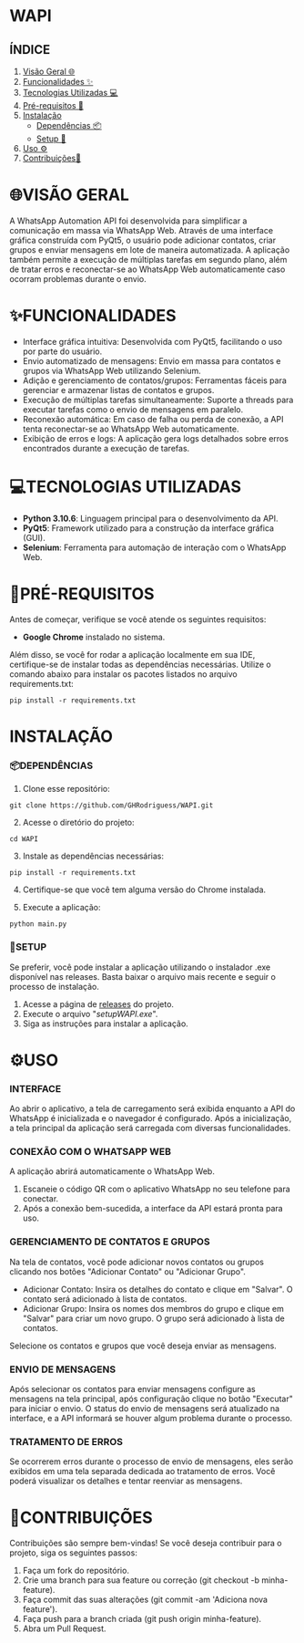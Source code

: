 # WAPI

## ÍNDICE 

1. [Visão Geral 🌐](#visão-geral)
2. [Funcionalidades ✨](#funcionalidades)
3. [Tecnologias Utilizadas 💻](#tecnologias-utilizadas)
4. [Pré-requisitos 📝](#pré-requisitos)
5. [Instalação](#instalação) 
   * [Dependências 📦](#dependências)
   * [Setup 🔧](#setup)
6. [Uso ⚙️](#uso) 
7. [Contribuições🤝](#contribuições)

# 🌐VISÃO GERAL
A WhatsApp Automation API foi desenvolvida para simplificar a comunicação em massa via WhatsApp Web. Através de uma interface gráfica construída com PyQt5, o usuário pode adicionar contatos, criar grupos e enviar mensagens em lote de maneira automatizada. A aplicação também permite a execução de múltiplas tarefas em segundo plano, além de tratar erros e reconectar-se ao WhatsApp Web automaticamente caso ocorram problemas durante o envio.

# ✨FUNCIONALIDADES
* Interface gráfica intuitiva: Desenvolvida com PyQt5, facilitando o uso por parte do usuário.
* Envio automatizado de mensagens: Envio em massa para contatos e grupos via WhatsApp Web utilizando Selenium.
* Adição e gerenciamento de contatos/grupos: Ferramentas fáceis para gerenciar e armazenar listas de contatos e grupos.
* Execução de múltiplas tarefas simultaneamente: Suporte a threads para executar tarefas como o envio de mensagens em paralelo.
* Reconexão automática: Em caso de falha ou perda de conexão, a API tenta reconectar-se ao WhatsApp Web automaticamente.
* Exibição de erros e logs: A aplicação gera logs detalhados sobre erros encontrados durante a execução de tarefas.

# 💻TECNOLOGIAS UTILIZADAS
* **Python 3.10.6**: Linguagem principal para o desenvolvimento da API.
* **PyQt5**: Framework utilizado para a construção da interface gráfica (GUI).
* **Selenium**: Ferramenta para automação de interação com o WhatsApp Web.

# 📝PRÉ-REQUISITOS
Antes de começar, verifique se você atende os seguintes requisitos:

* **Google Chrome** instalado no sistema.

Além disso, se você for rodar a aplicação localmente em sua IDE, certifique-se de instalar todas as dependências necessárias. Utilize o comando abaixo para instalar os pacotes listados no arquivo requirements.txt:

```pip install -r requirements.txt```

# INSTALAÇÃO

### 📦DEPENDÊNCIAS
1. Clone esse repositório:

```git clone https://github.com/GHRodriguess/WAPI.git```

2. Acesse o diretório do projeto:

```cd WAPI```

3. Instale as dependências necessárias:

```pip install -r requirements.txt```

4. Certifique-se que você tem alguma versão do Chrome instalada.

5. Execute a aplicação:

```python main.py ```

### 🔧SETUP
Se preferir, você pode instalar a aplicação utilizando o instalador .exe disponível nas releases. Basta baixar o arquivo mais recente e seguir o processo de instalação.

1. Acesse a página de [releases](https://github.com/GHRodriguess/WAPI/releases/latest) do projeto.
2. Execute o arquivo "*setupWAPI.exe*".
3. Siga as instruções para instalar a aplicação. 

# ⚙️USO

### INTERFACE
Ao abrir o aplicativo, a tela de carregamento será exibida enquanto a API do WhatsApp é inicializada e o navegador é configurado. Após a inicialização, a tela principal da aplicação será carregada com diversas funcionalidades.

### CONEXÃO COM O WHATSAPP WEB
A aplicação abrirá automaticamente o WhatsApp Web.
1. Escaneie o código QR com o aplicativo WhatsApp no seu telefone para conectar.
2. Após a conexão bem-sucedida, a interface da API estará pronta para uso.

### GERENCIAMENTO DE CONTATOS E GRUPOS
Na tela de contatos, você pode adicionar novos contatos ou grupos clicando nos botões "Adicionar Contato" ou "Adicionar Grupo".

* Adicionar Contato: Insira os detalhes do contato e clique em "Salvar". O contato será adicionado à lista de contatos.
* Adicionar Grupo: Insira os nomes dos membros do grupo e clique em "Salvar" para criar um novo grupo. O grupo será adicionado à lista de contatos.

Selecione os contatos e grupos que você deseja enviar as mensagens.

### ENVIO DE MENSAGENS
Após selecionar os contatos para enviar mensagens configure as mensagens na tela principal, após configuração clique no botão "Executar" para iniciar o envio. O status do envio de mensagens será atualizado na interface, e a API informará se houver algum problema durante o processo.

### TRATAMENTO DE ERROS
Se ocorrerem erros durante o processo de envio de mensagens, eles serão exibidos em uma tela separada dedicada ao tratamento de erros. Você poderá visualizar os detalhes e tentar reenviar as mensagens.


# 🤝CONTRIBUIÇÕES
Contribuições são sempre bem-vindas! Se você deseja contribuir para o projeto, siga os seguintes passos:

1. Faça um fork do repositório.
2. Crie uma branch para sua feature ou correção (git checkout -b minha-feature).
3. Faça commit das suas alterações (git commit -am 'Adiciona nova feature').
4. Faça push para a branch criada (git push origin minha-feature).
5. Abra um Pull Request.
